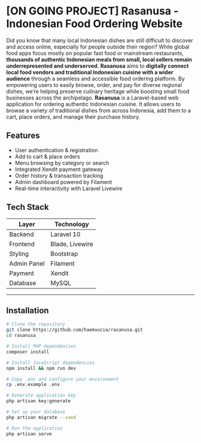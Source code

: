 # [ON GOING PROJECT] Rasanusa - Indonesian Food Ordering Website

Did you know that many local Indonesian dishes are still difficult to discover and access online, especially for people outside their region? While global food apps focus mostly on popular fast food or mainstream restaurants, **thousands of authentic Indonesian meals from small, local sellers remain underrepresented and underserved**. **Rasanusa** aims to **digitally connect local food vendors and traditional Indonesian cuisine with a wider audience** through a seamless and accessible food ordering platform. By empowering users to easily browse, order, and pay for diverse regional dishes, we’re helping preserve culinary heritage while boosting small food businesses across the archipelago. **Rasanusa** is a Laravel-based web application for ordering authentic Indonesian cuisine. It allows users to browse a variety of traditional dishes from across Indonesia, add them to a cart, place orders, and manage their purchase history.

## Features

- User authentication & registration
- Add to cart & place orders
- Menu browsing by category or search
- Integrated Xendit payment gateway
- Order history & transaction tracking
- Admin dashboard powered by Filament
- Real-time interactivity with Laravel Livewire

## Tech Stack

| Layer        | Technology             |
|--------------|------------------------|
| Backend      | Laravel 10             |
| Frontend     | Blade, Livewire        |
| Styling      | Bootstrap              |
| Admin Panel  | Filament               |
| Payment      | Xendit                 |
| Database     | MySQL                  |

---

## Installation

```bash
# Clone the repository
git clone https://github.com/haemuucia/rasanusa.git
cd rasanusa

# Install PHP dependencies
composer install

# Install JavaScript dependencies
npm install && npm run dev

# Copy .env and configure your environment
cp .env.example .env

# Generate application key
php artisan key:generate

# Set up your database
php artisan migrate --seed

# Run the application
php artisan serve
